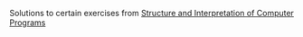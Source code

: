 Solutions to certain exercises from [Structure and Interpretation of Computer Programs](https://en.wikipedia.org/wiki/Structure_and_Interpretation_of_Computer_Programs)

